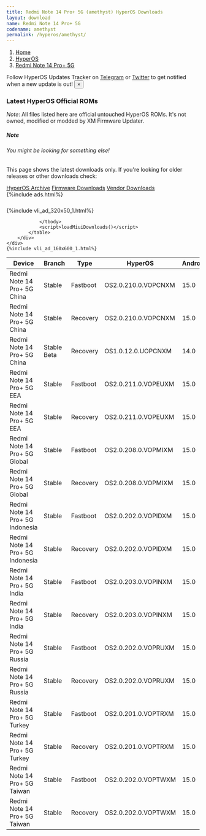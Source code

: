 ```yaml
---
title: Redmi Note 14 Pro+ 5G (amethyst) HyperOS Downloads
layout: download
name: Redmi Note 14 Pro+ 5G
codename: amethyst
permalink: /hyperos/amethyst/
---
```

<nav aria-label="breadcrumb">
    <ol class="breadcrumb">
        <li class="breadcrumb-item"><a href="/">Home</a></li>
        <li class="breadcrumb-item"><a href="/hyperos/">HyperOS</a></li>
        <li class="breadcrumb-item active" aria-current="page"><a href="/hyperos/amethyst/">Redmi Note 14 Pro+ 5G</a></li>
    </ol>
</nav>
<div class="alert alert-primary alert-dismissible fade show" role="alert">
    Follow HyperOS Updates Tracker on <a href="https://t.me/MIUIUpdatesTracker" class="alert-link">Telegram</a>
     or <a href="https://twitter.com/MiFwUpdater" class="alert-link">Twitter</a> to get notified when a new update is out!
    <button type="button" class="close" data-dismiss="alert" aria-label="Close">
        <span aria-hidden="true">&times;</span>
    </button>
</div>

### Latest HyperOS Official ROMs
*Note*: All files listed here are official untouched HyperOS ROMs. It's not owned, modified or modded by XM Firmware Updater.
<div class="card">
  <div class="card-body">
    <h5 class="card-title">Note</h5>
    <h6 class="card-subtitle mb-2 text-muted">You might be looking for something else!</h6>
    <p class="card-text">This page shows the latest downloads only.
     If you're looking for older releases or other downloads check:</p>
    <a href="/archive/hyperos/amethyst/" class="card-link">HyperOS Archive</a>
    <a href="/firmware/amethyst/" class="card-link">Firmware Downloads</a>
    <a href="/vendor/amethyst/" class="card-link">Vendor Downloads</a>
  </div>
</div>
{%include ads.html%}
<div class="row justify-content-center">
    <div class="col-10">
        <div class="table-responsive-md" style="margin-top: 25px;">
            {%include vli_ad_320x50_1.html%}
            <table id="miui" class="display dt-responsive nowrap compact table table-striped table-hover table-sm">
                <thead class="thead-dark">
                    <tr>
                        <th data-ref="device">Device</th>
                        <th data-ref="branch">Branch</th>
                        <th data-ref="type">Type</th>
                        <th data-ref="miui">HyperOS</th>
                        <th data-ref="android">Android</th>
                        <th data-ref="size">Size</th>
                        <th data-ref="size">Date</th>
                        <th data-ref="link">Link</th>
                    </tr>
                </thead>
                <tbody>
                <tr><td>Redmi Note 14 Pro+ 5G China</td><td>Stable</td><td>Fastboot</td><td>OS2.0.210.0.VOPCNXM</td><td>15.0</td><td>8.3 GB</td><td>2025-09-17</td><td><a href="/hyperos/amethyst/stable/OS2.0.210.0.VOPCNXM/">Download</a></td></tr>
<tr><td>Redmi Note 14 Pro+ 5G China</td><td>Stable</td><td>Recovery</td><td>OS2.0.210.0.VOPCNXM</td><td>15.0</td><td>6.3 GB</td><td>2025-10-15</td><td><a href="/hyperos/amethyst/stable/OS2.0.210.0.VOPCNXM/">Download</a></td></tr>
<tr><td>Redmi Note 14 Pro+ 5G China</td><td>Stable Beta</td><td>Recovery</td><td>OS1.0.12.0.UOPCNXM</td><td>14.0</td><td>6.0 GB</td><td>2024-09-26</td><td><a href="/hyperos/amethyst/stable beta/OS1.0.12.0.UOPCNXM/">Download</a></td></tr>
<tr><td>Redmi Note 14 Pro+ 5G EEA</td><td>Stable</td><td>Fastboot</td><td>OS2.0.211.0.VOPEUXM</td><td>15.0</td><td>8.1 GB</td><td>2025-10-15</td><td><a href="/hyperos/amethyst/stable/OS2.0.211.0.VOPEUXM/">Download</a></td></tr>
<tr><td>Redmi Note 14 Pro+ 5G EEA</td><td>Stable</td><td>Recovery</td><td>OS2.0.211.0.VOPEUXM</td><td>15.0</td><td>5.7 GB</td><td>2025-10-16</td><td><a href="/hyperos/amethyst/stable/OS2.0.211.0.VOPEUXM/">Download</a></td></tr>
<tr><td>Redmi Note 14 Pro+ 5G Global</td><td>Stable</td><td>Fastboot</td><td>OS2.0.208.0.VOPMIXM</td><td>15.0</td><td>8.9 GB</td><td>2025-10-15</td><td><a href="/hyperos/amethyst/stable/OS2.0.208.0.VOPMIXM/">Download</a></td></tr>
<tr><td>Redmi Note 14 Pro+ 5G Global</td><td>Stable</td><td>Recovery</td><td>OS2.0.208.0.VOPMIXM</td><td>15.0</td><td>5.7 GB</td><td>2025-10-16</td><td><a href="/hyperos/amethyst/stable/OS2.0.208.0.VOPMIXM/">Download</a></td></tr>
<tr><td>Redmi Note 14 Pro+ 5G Indonesia</td><td>Stable</td><td>Fastboot</td><td>OS2.0.202.0.VOPIDXM</td><td>15.0</td><td>8.2 GB</td><td>2025-10-16</td><td><a href="/hyperos/amethyst/stable/OS2.0.202.0.VOPIDXM/">Download</a></td></tr>
<tr><td>Redmi Note 14 Pro+ 5G Indonesia</td><td>Stable</td><td>Recovery</td><td>OS2.0.202.0.VOPIDXM</td><td>15.0</td><td>5.6 GB</td><td>2025-10-23</td><td><a href="/hyperos/amethyst/stable/OS2.0.202.0.VOPIDXM/">Download</a></td></tr>
<tr><td>Redmi Note 14 Pro+ 5G India</td><td>Stable</td><td>Fastboot</td><td>OS2.0.203.0.VOPINXM</td><td>15.0</td><td>7.3 GB</td><td>2025-08-14</td><td><a href="/hyperos/amethyst/stable/OS2.0.203.0.VOPINXM/">Download</a></td></tr>
<tr><td>Redmi Note 14 Pro+ 5G India</td><td>Stable</td><td>Recovery</td><td>OS2.0.203.0.VOPINXM</td><td>15.0</td><td>5.4 GB</td><td>2025-08-21</td><td><a href="/hyperos/amethyst/stable/OS2.0.203.0.VOPINXM/">Download</a></td></tr>
<tr><td>Redmi Note 14 Pro+ 5G Russia</td><td>Stable</td><td>Fastboot</td><td>OS2.0.202.0.VOPRUXM</td><td>15.0</td><td>8.9 GB</td><td>2025-08-26</td><td><a href="/hyperos/amethyst/stable/OS2.0.202.0.VOPRUXM/">Download</a></td></tr>
<tr><td>Redmi Note 14 Pro+ 5G Russia</td><td>Stable</td><td>Recovery</td><td>OS2.0.202.0.VOPRUXM</td><td>15.0</td><td>5.6 GB</td><td>2025-09-02</td><td><a href="/hyperos/amethyst/stable/OS2.0.202.0.VOPRUXM/">Download</a></td></tr>
<tr><td>Redmi Note 14 Pro+ 5G Turkey</td><td>Stable</td><td>Fastboot</td><td>OS2.0.201.0.VOPTRXM</td><td>15.0</td><td>7.9 GB</td><td>2025-08-26</td><td><a href="/hyperos/amethyst/stable/OS2.0.201.0.VOPTRXM/">Download</a></td></tr>
<tr><td>Redmi Note 14 Pro+ 5G Turkey</td><td>Stable</td><td>Recovery</td><td>OS2.0.201.0.VOPTRXM</td><td>15.0</td><td>5.6 GB</td><td>2025-09-02</td><td><a href="/hyperos/amethyst/stable/OS2.0.201.0.VOPTRXM/">Download</a></td></tr>
<tr><td>Redmi Note 14 Pro+ 5G Taiwan</td><td>Stable</td><td>Fastboot</td><td>OS2.0.202.0.VOPTWXM</td><td>15.0</td><td>6.6 GB</td><td>2025-10-16</td><td><a href="/hyperos/amethyst/stable/OS2.0.202.0.VOPTWXM/">Download</a></td></tr>
<tr><td>Redmi Note 14 Pro+ 5G Taiwan</td><td>Stable</td><td>Recovery</td><td>OS2.0.202.0.VOPTWXM</td><td>15.0</td><td>5.5 GB</td><td>2025-10-23</td><td><a href="/hyperos/amethyst/stable/OS2.0.202.0.VOPTWXM/">Download</a></td></tr>

                </tbody>
                <script>loadMiuiDownloads()</script>
            </table>
        </div>
    </div>
    {%include vli_ad_160x600_1.html%}
</div>
